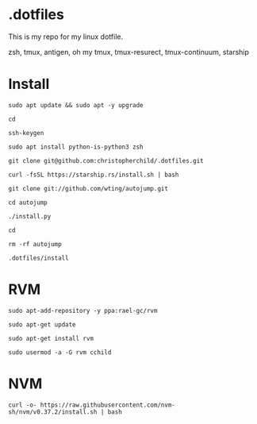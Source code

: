 # .dotfiles

This is my repo for my linux dotfile.

zsh, tmux, antigen, oh my tmux, tmux-resurect, tmux-continuum, starship



# Install

`sudo apt update && sudo apt -y upgrade`

`cd`

`ssh-keygen`

`sudo apt install python-is-python3 zsh`

`git clone git@github.com:christopherchild/.dotfiles.git`

`curl -fsSL https://starship.rs/install.sh | bash`

`git clone git://github.com/wting/autojump.git`

`cd autojump`

`./install.py`

`cd`

`rm -rf autojump`

`.dotfiles/install`

# RVM

`sudo apt-add-repository -y ppa:rael-gc/rvm`

`sudo apt-get update`

`sudo apt-get install rvm`

`sudo usermod -a -G rvm cchild`

# NVM

`curl -o- https://raw.githubusercontent.com/nvm-sh/nvm/v0.37.2/install.sh | bash`
